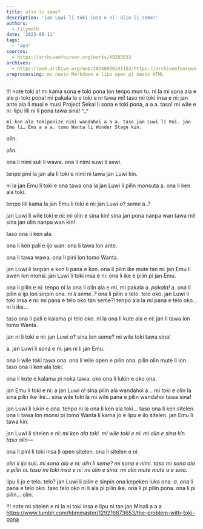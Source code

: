 ```yaml
---
title: olin li seme?
description: 'jan Luwi li toki insa e ni: olin li seme?'
authors:
  - lilymoth
date: '2023-08-11'
tags:
  - 'ao3'
sources:
  - https://archiveofourown.org/works/49285033
archives:
  - https://web.archive.org/web/20240930141152/https://archiveofourown.org/works/49285033
preprocessing: mi nasin Markdown e lipu open pi nasin HTML
---
```


!!! note
    toki a! mi kama sona e toki pona lon tenpo mun tu. ni la mi sona ala e ale pi toki pona! mi pakala la o toki e ni tawa mi! taso mi toki insa e ni: jan ante ala li musi e musi Project Sekai li sona e toki pona, a a a. taso! mi wile e ni: lipu lili ni li pona tawa sina! ^\_^

    mi ken ala tokiponize nimi wandahoi a a a. taso jan Luwi li Rui. jan Emu li… Emu a a a. tomo Wanta li Wonder Stage kin.

olin.

*olin.*

ona li nimi suli li wawa. ona li nimi suwi li sewi.

tenpo pini la jan ala li toki e nimi ni tawa jan Luwi kin.

ni la jan Emu li toki e ona tawa ona la jan Luwi li pilin monsuta a. ona li ken ala toki.

tenpo lili kama la jan Emu li toki e ni: jan Luwi o? seme a..?

jan Luwi li wile toki e ni: mi olin e sina kin! sina jan pona nanpa wan tawa mi! sina jan olin nanpa wan kin!

taso ona li ken ala.

ona li ken pali e ijo wan: ona li tawa lon ante.

ona li tawa wawa. ona li pini lon tomo Wanta.

jan Luwi li lanpan e kon li pana e kon. ona li pilin ike mute tan ni: jan Emu li awen lon monsi. jan Luwi li toki insa e ni: ona li ike e pilin pi jan Emu.

ona li pilin e ni: tenpo ni la ona li olin ala e mi. mi pakala a. *pakala!*
a. ona li pilin e ijo lon sinpin ona. *ni li seme..?* ona li pilin e telo. telo oko. jan Luwi li toki insa e ni: mi pana e telo oko tan seme?! tenpo ala la mi pana e telo oko… ni li ike…

taso ona li pali e kalama pi telo oko. ni la ona li kute ala e ni: jan li tawa lon tomo Wanta.

jan ni li toki e ni: jan Luwi o? sina lon seme? mi wile toki tawa sina!

a. jan Luwi li sona e ni: jan ni li jan Emu.

ona li wile toki tawa ona. ona li wile open e pilin ona. pilin olin mute li lon. taso ona li ken ala toki.

ona li kute e kalama pi noka tawa. oko ona li lukin e oko ona.

jan Emu li toki e ni: a jan Luwi o! sina pilin ala wandahoi a… mi toki e olin la sina pilin ike ike… sina wile toki la mi wile pana e pilin wandahoi tawa sina!

jan Luwi li lukin e ona. tenpo ni la ona li ken ala toki… taso ona li ken sitelen. ona li tawa lon monsi pi tomo Wanta li kama jo e lipu e ilo sitelen. jan Emu li tawa kin.

jan Luwi li sitelen e ni: *mi ken ala toki. mi wile toki e ni: mi olin e sina kin. taso olin—*

ona li pini li toki insa li open sitelen. ona li sitelen e ni:

*olin li ijo suli. mi sona ala e ni: olin li seme? mi sona e nimi. taso mi sona ala e pilin ni. taso mi toki insa e ni: mi olin e sina. mi olin mute mute a e sina.*

lipu li jo e telo. telo? jan Luwi li pilin e sinpin ona kepeken luka ona. *a.* ona li pana e telo oko. taso telo oko ni li ala pi pilin ike. ona li pi pilin pona. ona li pi pilin… olin.

!!! note
    mi sitelen e ni la ni toki insa e lipu ni tan jan Misali a a a https://www.tumblr.com/hbmmaster/129216873653/the-problem-with-toki-pona